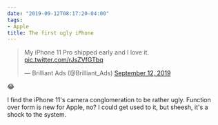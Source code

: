 ```yaml
---
date: "2019-09-12T08:17:20-04:00"
tags:
- Apple
title: The first ugly iPhone
---
```


<blockquote class="twitter-tweet"><p lang="en" dir="ltr">My iPhone 11 Pro shipped early and I love it. <a href="https://t.co/rJsZVfGTbq">pic.twitter.com/rJsZVfGTbq</a></p>&mdash; Brilliant Ads (@Brilliant_Ads) <a href="https://twitter.com/Brilliant_Ads/status/1172049002948431872?ref_src=twsrc%5Etfw">September 12, 2019</a></blockquote> <script async src="https://platform.twitter.com/widgets.js" charset="utf-8"></script>

😂

I find the iPhone 11's camera conglomeration to be rather ugly. Function over form is new for Apple, no? I could get used to it, but sheesh, it's a shock to the system.
